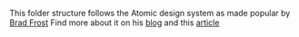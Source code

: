 This folder structure follows the Atomic design system as made popular by [Brad Frost]()
Find more about it on his [blog](https://bradfrost.com/blog/post/atomic-web-design/) and this [article](https://andela.com/insights/structuring-your-react-application-atomic-design-principles/)
